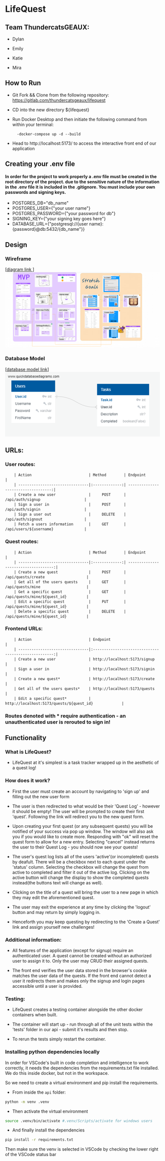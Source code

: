 # LifeQuest

## Team ThundercatsGEAUX:

-   Dylan

-   Emily

-   Katie

-   Mira

## How to Run

-   Git Fork && Clone from the following repository: https://gitlab.com/thundercatsgeaux/lifequest

-   CD into the new directory ${lifequest}

-   Run Docker Desktop and then initiate the following command from within your terminal:

          -docker-compose up -d --build

-   Head to http://localhost:5173/ to access the interactive front end of our application

## Creating your .env file

#### In order for the project to work properly a .env file must be created in the root directory of the project. due to the sensitive nature of the information in the .env file it is included in the .gitignore. You must include your own passwords and signing keys.

-   POSTGRES_DB="db_name"
-   POSTGRES_USER={"your user name"}
-   POSTGRES_PASSWORD={"your password for db"}
-   SIGNING_KEY={"your signing key goes here"}
-   DATABASE_URL={"postgresql://{user name}:{password}@db:5432/{db_name"}}

## Design

### Wireframe

[[diagram link ](https://www.figma.com/board/2WREnTq826MtDlWde5TveH/LifeQuest?node-id=0-1&node-type=CANVAS)]
![diagram image](WireFrame.png)

### Database Model

[[database model link](https://app.quickdatabasediagrams.com/#/d/Ca0Own)]
![database model image](DBModel.png)

## URLs:

### User routes:

        | Action                          | Method        | Endpoint                            |
        | --------------------------------|:-------------:| -----------------------------------:|
        | Create a new user               |     POST      | /api/auth/signup                    |
        | Sign a user in                  |     POST      | /api/auth/signin                    |
        | Sign a user out                 |     DELETE    | /api/auth/signout                   |
        | Fetch a users information       |     GET       | /api/users/${username}              |

### Quest routes:

        | Action                          | Method        | Endpoint                             |
        | --------------------------------|:-------------:| ------------------------------------:|
        | Create a new quest              |     POST      | /api/quests/create                   |
        | Get all of the users quests     |     GET       | /api/quests/mine                     |
        | Get a specific quest            |     GET       | /api/quests/mine/${quest_id}         |
        | Edit a specific quest           |     PUT       | /api/quests/mine/${quest_id}         |
        | Delete a specific quest         |     DELETE    | /api/quests/mine/${quest_id}         |

### Frontend URLs:

        | Action                          | Endpoint                                             |
        | --------------------------------|:----------------------------------------------------:|
        | Create a new user               | http://localhost:5173/signup                         |
        | Sign a user in                  | http://localhost:5173/signin                         |
        | Create a new quest*             | http://localhost:5173/create                         |
        | Get all of the users quests*    | http://localhost:5173/quests                         |
        | Edit a specific quest*          | http://localhost:5173/quests/${quest_id}             |

### Routes denoted with \* require authentication - an unauthenticated user is rerouted to sign in!

## Functionality

### What is LifeQuest?

-   LifeQuest at it's simplest is a task tracker wrapped up in the aesthetic of a quest log!

### How does it work?

-   First the user must create an account by navigating to 'sign up' and filling out the new user form

-   The user is then redirected to what would be their 'Quest Log' - however it should be empty! The user will be prompted to create their first 'quest'. Following the link will redirect you to the new quest form.

-   Upon creating your first quest (or any subsequent quests) you will be notified of your success via pop up window. The window will also ask you if you would like to create more. Responding with "ok" will reset the quest form to allow for a new entry. Selecting "cancel" instead returns the user to their Quest Log - you should now see your quests!

-   The user's quest log lists all of the users 'active'(or incompleted) quests by deafult. There will be a checkbox next to each quest under the 'status' column. Selecting the checkbox will change the quest from active to completed and filter it out of the active log. Clicking on the active button will change the display to show the completed quests instead(the buttons text will change as well).

-   Clicking on the title of a quest will bring the user to a new page in which they may edit the aforementioned quest.

-   The user may exit the experience at any time by clicking the 'logout' button and may return by simply logging in.

-   Henceforth you may keep questing by redirecting to the 'Create a Quest' link and assign yourself new challenges!

### Additional information:

-   All features of the application (except for signup) require an authenticated user. A quest cannot be created without an authorized user to assign it to. Only the user may CRUD their assigned quests.

-   The front end verifies the user data stored in the browser's cookie matches the user data of the quests. If the front end cannot detect a user it redirects them and makes only the signup and login pages accessible until a user is provided.

### Testing:

-   LifeQuest creates a testing container alongside the other docker containers when built.

-   The container will start up - run through all of the unit tests within the 'tests' folder in our api - submit it's results and then stop.

-   To rerun the tests simply restart the container.

### Installing python dependencies locally

In order for VSCode's built in code completion and intelligence to
work correctly, it needs the dependencies from the requirements.txt file
installed. We do this inside docker, but not in the workspace.

So we need to create a virtual environment and pip install the requirements.

-   From inside the `api` folder:

```bash
python -m venv .venv
```

-   Then activate the virtual environment

```bash
source .venv/bin/activate #.venv/Scripts/activate for windows users
```

-   And finally install the dependencies

```bash
pip install -r requirements.txt
```

Then make sure the venv is selected in VSCode by checking the lower right of the
VSCode status bar
